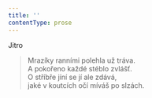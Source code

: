```yaml
---
title: ''
contentType: prose
---
```


Jitro

> Mrazíky ranními polehla už tráva.  
> A pokořeno každé stéblo zvlášť.  
> O stříbře jíní se jí ale zdává,  
> jaké v koutcích očí míváš po slzách.
